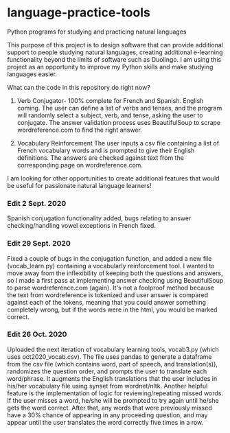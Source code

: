 # language-practice-tools
Python programs for studying and practicing natural languages

This purpose of this project is to design software that can provide additional support to people studying natural languages, creating additional e-learning functionality beyond the limits of software such as Duolingo. I am using this project as an opportunity to improve my Python skills and make studying languages easier.

What can the code in this repository do right now?
1. Verb Conjugator- 100% complete for French and Spanish. English coming. 
The user can define a list of verbs and tenses, and the program will randomly select a subject, verb, and tense, asking the user to conjugate. The answer validation process uses BeautifulSoup to scrape wordreference.com to find the right answer.
  
2. Vocabulary Reinforcement
The user inputs a csv file containing a list of French vocabulary words and is prompted to give their English definitions. The answers are checked against text from the corresponding page on wordreference.com.
  
I am looking for other opportunities to create additional features that would be useful for passionate natural language learners!

### Edit 2 Sept. 2020
Spanish conjugation functionality added, bugs relating to answer checking/handling vowel exceptions in French fixed. 

### Edit 29 Sept. 2020
Fixed a couple of bugs in the conjugation function, and added a new file (vocab_learn.py) containing a vocabularly reinforcement tool. I wanted to move away from the inflexibility of keeping both the questions and answers, so I made a first pass at implementing answer checking using BeautifulSoup to parse wordreference.com (again). It's not a foolproof method because the text from wordreference is tokenized and user answer is compared against each of the tokens, meaning that you could answer something completely wrong, but if the words were in the html, you would be marked correct. 

### Edit 26 Oct. 2020
Uploaded the next iteration of vocabulary learning tools, vocab3.py (which uses oct2020_vocab.csv). The file uses pandas to generate a dataframe from the csv file (which contains word, part of speech, and translation(s)), randomizes the question order, and prompts the user to translate each word/phrase. It augments the English translations that the user includes in his/her vocabulary file using synset from wordnet/nltk. Another helpful feature is the implementation of logic for reviewing/repeating missed words. If the user misses a word, he/she will be prompted to try again until he/she gets the word correct. After that, any words that were previously missed have a 30% chance of appearing in any proceeding question, and may appear until the user translates the word correctly five times in a row.
